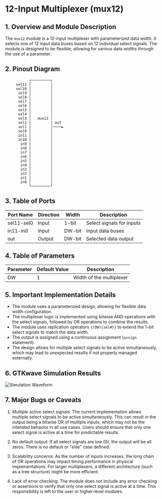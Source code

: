 # 12-Input Multiplexer (mux12)

## 1. Overview and Module Description

The `mux12` module is a 12-input multiplexer with parameterized data width. It selects one of 12 input data buses based on 12 individual select signals. The module is designed to be flexible, allowing for various data widths through the use of a parameter.

## 2. Pinout Diagram

```
           ┌─────────┐
     sel11 │         │
     sel10 │         │
      sel9 │         │
      sel8 │         │
      sel7 │         │
      sel6 │         │
      sel5 │         │
      sel4 │         │
      sel3 │   mux12 │
      sel2 │         │ out
      sel1 │         │────►
      sel0 │         │
      in11 │         │
      in10 │         │
       in9 │         │
       in8 │         │
       in7 │         │
       in6 │         │
       in5 │         │
       in4 │         │
       in3 │         │
       in2 │         │
       in1 │         │
       in0 │         │
           └─────────┘
```

## 3. Table of Ports

| Port Name | Direction | Width    | Description                    |
|-----------|-----------|----------|--------------------------------|
| sel11-sel0| Input     | 1-bit    | Select signals for inputs      |
| in11-in0  | Input     | DW-bit   | Input data buses               |
| out       | Output    | DW-bit   | Selected data output           |

## 4. Table of Parameters

| Parameter | Default Value | Description              |
|-----------|---------------|--------------------------|
| DW        | 1             | Width of the multiplexer |

## 5. Important Implementation Details

- The module uses a parameterized design, allowing for flexible data width configuration.
- The multiplexer logic is implemented using bitwise AND operations with the select signals, followed by OR operations to combine the results.
- The module uses replication operators `{(DW){sel#}}` to extend the 1-bit select signals to match the data width.
- The output is assigned using a continuous assignment (`assign` statement).
- The design allows for multiple select signals to be active simultaneously, which may lead to unexpected results if not properly managed externally.

## 6. GTKwave Simulation Results

![Simulation Waveform](https://i.ibb.co/x23db92/Screenshot-2024-08-17-at-6-49-19-AM.png)

## 7. Major Bugs or Caveats

1. Multiple active select signals: The current implementation allows multiple select signals to be active simultaneously. This can result in the output being a bitwise OR of multiple inputs, which may not be the intended behavior in all use cases. Users should ensure that only one select signal is active at a time for predictable results.

2. No default output: If all select signals are low (0), the output will be all zeros. There is no default or "else" case defined.

3. Scalability concerns: As the number of inputs increases, the long chain of OR operations may impact timing performance in physical implementations. For larger multiplexers, a different architecture (such as a tree structure) might be more efficient.

4. Lack of error checking: The module does not include any error checking or assertions to verify that only one select signal is active at a time. This responsibility is left to the user or higher-level modules.